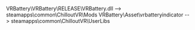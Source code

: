 VRBattery\VRBattery\RELEASE\VRBattery.dll  -->  steamapps\common\ChilloutVR\Mods
VRBattery\Asset\vrbatteryindicator --> steamapps\common\ChilloutVR\UserLibs